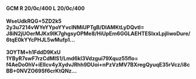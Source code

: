 #### GCM R 20/0c/400 L 20/0c/400 
**WseUdkRQG+5ZD2k5**<br/>**2y3u7214vWYeYYpoYYvcINMiUPTgB/DlAMKtLyDQvtI=**<br/>**J8iN2jUOerMJKx9lK7ghgsyOPMe8/HiUpEm6GGLAEHTESlxxLpjliwoDure/6tqE0kYYcPHJL5wMufp1...**<br/><br/> 
**3OYTM+h1FddD9KxU**<br/>**1YByR7swF7rzCdMIS1/Lmd6kl3Vdzgui79Xquz55flo=**<br/>**f4AeDo0hV+iElIcv4yXydvJRhh9DUoi+nPzVzMV7BXregQyuqE35rVcz/i8cBB+0NVZO69Sf6crKtQNz...**